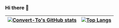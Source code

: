 ### Hi there 👋

<!--
**Convert-To/Convert-To** is a ✨ _special_ ✨ repository because its `README.md` (this file) appears on your GitHub profile.

Here are some ideas to get you started:

- 🔭 I’m currently working on ...
- 🌱 I’m currently learning ...
- 👯 I’m looking to collaborate on ...
- 🤔 I’m looking for help with ...
- 💬 Ask me about ...
- 📫 How to reach me: ...
- 😄 Pronouns: ...
- ⚡ Fun fact: ...
-->

| [![Convert-To's GitHub stats](https://github-readme-stats.vercel.app/api?username=Convert-To&hide=issues,contribs&show_icons=true&theme=apprentice&card_width=400)](https://github.com/anuraghazra/github-readme-stats) | [![Top Langs](https://github-readme-stats.vercel.app/api/top-langs/?username=Convert-To&layout=compact&theme=apprentice&card_width=400)](https://github.com/anuraghazra/github-readme-stats) |
| ------------- | ------------- |
